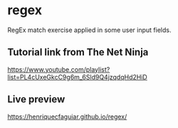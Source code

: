 # regex
RegEx match exercise applied in some user input fields.
## Tutorial link from The Net Ninja
https://www.youtube.com/playlist?list=PL4cUxeGkcC9g6m_6Sld9Q4jzqdqHd2HiD
## Live preview
https://henriquecfaguiar.github.io/regex/
